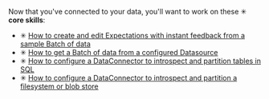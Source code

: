 Now that you've connected to your data, you'll want to work on these ✳ **core skills**:

- ✳ [How to create and edit Expectations with instant feedback from a sample Batch of data](docs/guides/expectations/how-to-create-and-edit-expectations-with-instant-feedback-from-a-sample-batch-of-data)
- ✳ [How to get a Batch of data from a configured Datasource](docs/guides/connecting_to_your_data/how-to-get-a-batch-of-data-from-a-configured-datasource)
- ✳ [How to configure a DataConnector to introspect and partition tables in SQL](docs/guides/connecting_to_your_data/how-to-configure-a-dataconnector-to-introspect-and-partition-tables-in-sql)
- ✳ [How to configure a DataConnector to introspect and partition a filesystem or blob store](docs/guides/connecting_to_your_data/how-to-configure-a-dataconnector-to-introspect-and-partition-a-file-system-or-blob-store)
